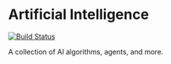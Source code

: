 # Artificial Intelligence
[![Build Status](http://drone.jakke.se/api/badges/jakkes/AI_Projects/status.svg)](http://drone.jakke.se/jakkes/AI_Projects)

A collection of AI algorithms, agents, and more.
